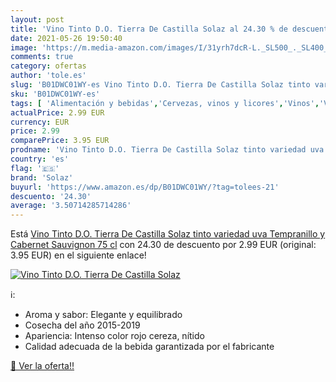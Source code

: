 ```yaml
---
layout: post
title: 'Vino Tinto D.O. Tierra De Castilla Solaz al 24.30 % de descuento'
date: 2021-05-26 19:50:40
image: 'https://m.media-amazon.com/images/I/31yrh7dcR-L._SL500_._SL400_.jpg'
comments: true
category: ofertas
author: 'tole.es'
slug: 'B01DWC01WY-es Vino Tinto D.O. Tierra De Castilla Solaz tinto variedad...'
sku: 'B01DWC01WY-es'
tags: [ 'Alimentación y bebidas','Cervezas, vinos y licores','Vinos','Vinos tintos','solaz','tinto','vino', ]
actualPrice: 2.99 EUR
currency: EUR
price: 2.99
comparePrice: 3.95 EUR
prodname: 'Vino Tinto D.O. Tierra De Castilla Solaz tinto variedad uva Tempranillo y Cabernet Sauvignon 75 cl'
country: 'es'
flag: '🇪🇸'
brand: 'Solaz'
buyurl: 'https://www.amazon.es/dp/B01DWC01WY/?tag=tolees-21'
descuento: '24.30'
average: '3.50714285714286'
---
```


Está [Vino Tinto D.O. Tierra De Castilla Solaz tinto variedad uva Tempranillo y Cabernet Sauvignon 75 cl](https://www.amazon.es/dp/B01DWC01WY/?tag=tolees-21) con 24.30 de descuento por 2.99 EUR (original: 3.95 EUR) en el siguiente enlace!

[![Vino Tinto D.O. Tierra De Castilla Solaz](https://m.media-amazon.com/images/I/31yrh7dcR-L._SL500_._SL400_.jpg)](https://www.amazon.es/dp/B01DWC01WY/?tag=tolees-21)

ℹ️:

- Aroma y sabor: Elegante y equilibrado
- Cosecha del año 2015-2019
- Apariencia: Intenso color rojo cereza, nítido
- Calidad adecuada de la bebida garantizada por el fabricante

[🛒 Ver la oferta!!](https://www.amazon.es/dp/B01DWC01WY/?tag=tolees-21)
